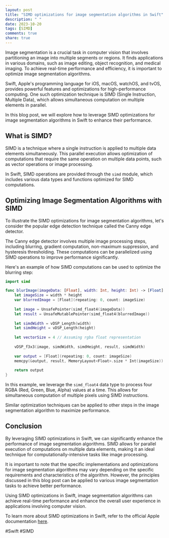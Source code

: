 ```yaml
---
layout: post
title: "SIMD optimizations for image segmentation algorithms in Swift"
description: " "
date: 2023-10-20
tags: [SIMD]
comments: true
share: true
---
```


Image segmentation is a crucial task in computer vision that involves partitioning an image into multiple segments or regions. It finds applications in various domains, such as image editing, object recognition, and medical imaging. To achieve real-time performance and efficiency, it is important to optimize image segmentation algorithms.

Swift, Apple's programming language for iOS, macOS, watchOS, and tvOS, provides powerful features and optimizations for high-performance computing. One such optimization technique is SIMD (Single Instruction, Multiple Data), which allows simultaneous computation on multiple elements in parallel.

In this blog post, we will explore how to leverage SIMD optimizations for image segmentation algorithms in Swift to enhance their performance.

## What is SIMD?

SIMD is a technique where a single instruction is applied to multiple data elements simultaneously. This parallel execution allows optimization of computations that require the same operation on multiple data points, such as vector operations or image processing.

In Swift, SIMD operations are provided through the `simd` module, which includes various data types and functions optimized for SIMD computations.

## Optimizing Image Segmentation Algorithms with SIMD

To illustrate the SIMD optimizations for image segmentation algorithms, let's consider the popular edge detection technique called the Canny edge detector.

The Canny edge detector involves multiple image processing steps, including blurring, gradient computation, non-maximum suppression, and hysteresis thresholding. These computations can be parallelized using SIMD operations to improve performance significantly.

Here's an example of how SIMD computations can be used to optimize the blurring step:

```swift
import simd

func blurImage(imageData: [Float], width: Int, height: Int) -> [Float] {
    let imageSize = width * height
    var blurredImage = [Float](repeating: 0, count: imageSize)
    
    let image = UnsafePointer(simd_float4(imageData))
    let result = UnsafeMutablePointer(simd_float4(blurredImage))
    
    let simdWidth = vDSP_Length(width)
    let simdHeight = vDSP_Length(height)
    
    let vectorSize = 4 // Assuming rgba float representation
    
    vDSP_f3x3(image, simdWidth, simdHeight, result, simdWidth)
    
    var output = [Float](repeating: 0, count: imageSize)
    memcpy(&output, result, MemoryLayout<Float>.size * Int(imageSize))
    
    return output
}
```

In this example, we leverage the `simd_float4` data type to process four RGBA (Red, Green, Blue, Alpha) values at a time. This allows for simultaneous computation of multiple pixels using SIMD instructions.

Similar optimization techniques can be applied to other steps in the image segmentation algorithm to maximize performance.

## Conclusion

By leveraging SIMD optimizations in Swift, we can significantly enhance the performance of image segmentation algorithms. SIMD allows for parallel execution of computations on multiple data elements, making it an ideal technique for computationally-intensive tasks like image processing.

It is important to note that the specific implementations and optimizations for image segmentation algorithms may vary depending on the specific requirements and characteristics of the algorithm. However, the principles discussed in this blog post can be applied to various image segmentation tasks to achieve better performance.

Using SIMD optimizations in Swift, image segmentation algorithms can achieve real-time performance and enhance the overall user experience in applications involving computer vision.

To learn more about SIMD optimizations in Swift, refer to the official Apple documentation [here](https://developer.apple.com/documentation/simd).

\#Swift #SIMD